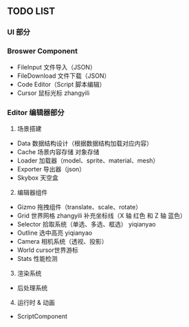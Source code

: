 ## TODO LIST

### UI 部分

### Broswer Component
- FileInput 文件导入（JSON）
- FileDownload 文件下载（JSON）
- Code Editor（Script 脚本编辑）
- Cursor 鼠标光标           zhangyili

### Editor 编辑器部分

1. 场景搭建
- Data 数据结构设计（根据数据结构加载对应内容）
- Cache 场景内容存储 对象存储
- Loader 加载器（model、sprite、material、mesh）
- Exporter 导出器（json）
- Skybox 天空盒

2. 编辑器组件
- Gizmo 拖拽组件（translate、scale、rotate）
- Grid 世界网格                             zhangyili
    补充坐标线（X 轴 红色 和 Z 轴 蓝色）
- Selector 拾取系统（单选、多选、框选）        yiqianyao
- Outline 选中高亮                          yiqianyao
- Camera 相机系统（透视、投影）
- World cursor世界游标
- Stats 性能检测

3. 渲染系统
- 后处理系统

4. 运行时 & 动画
- ScriptComponent